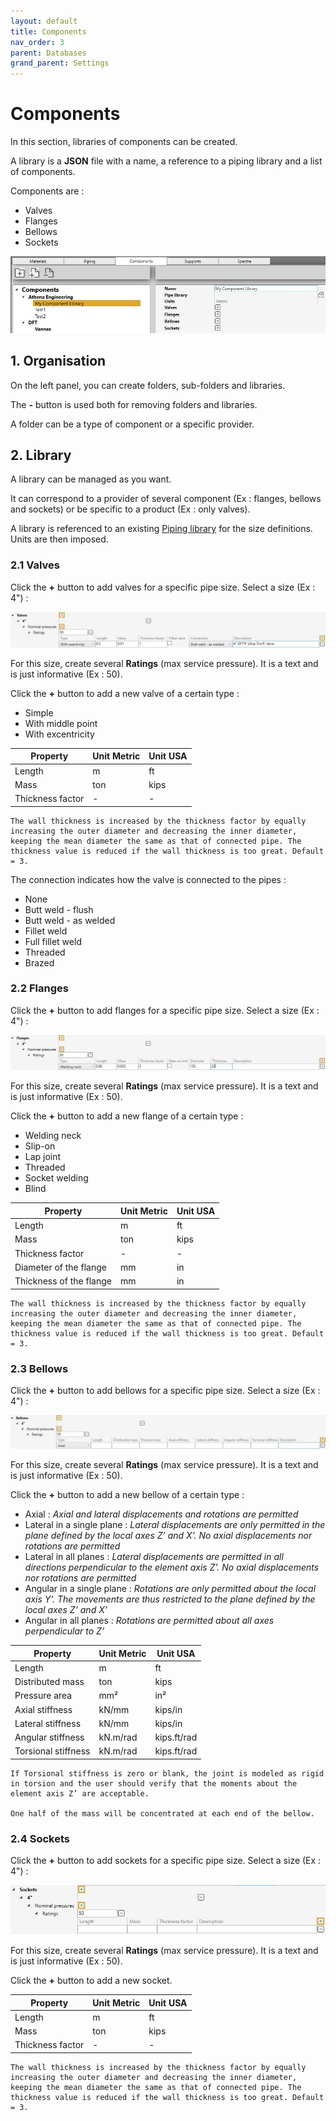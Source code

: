 ```yaml
---
layout: default
title: Components
nav_order: 3
parent: Databases
grand_parent: Settings
---
```


# Components

In this section, libraries of components can be created. 

A library is a **JSON** file with a name, a reference to a piping library and a list of components.

Components are :

- Valves
- Flanges
- Bellows
- Sockets

![Image](../../Images/Component1.jpg)

## 1. Organisation

On the left panel, you can create folders, sub-folders and libraries.

The **-** button is used both for removing folders and libraries.

A folder can be a type of component or a specific provider.

## 2. Library

A library can be managed as you want.

It can correspond to a provider of several component (Ex : flanges, bellows and sockets) or be specific to a product (Ex : only valves).

A library is referenced to an existing [Piping library](https://documentation.metapiping.com/Settings/Databases/Piping.html) for the size definitions. Units are then imposed.

### 2.1 Valves

Click the **+** button to add valves for a specific pipe size. Select a size (Ex : 4") :

![Image](../../Images/Component2.jpg)

For this size, create several **Ratings** (max service pressure). It is a text and is just informative (Ex : 50).

Click the **+** button to add a new valve of a certain type :

- Simple
- With middle point
- With excentricity

| Property | Unit Metric | Unit USA | 
| -------- | ---- | ---- | 
| Length | m | ft |
| Mass | ton | kips | 
| Thickness factor | - | - | 

    The wall thickness is increased by the thickness factor by equally increasing the outer diameter and decreasing the inner diameter, keeping the mean diameter the same as that of connected pipe. The thickness value is reduced if the wall thickness is too great. Default = 3.

The connection indicates how the valve is connected to the pipes :

- None
- Butt weld - flush
- Butt weld - as welded
- Fillet weld
- Full fillet weld
- Threaded
- Brazed


### 2.2 Flanges

Click the **+** button to add flanges for a specific pipe size. Select a size (Ex : 4") :

![Image](../../Images/Component3.jpg)

For this size, create several **Ratings** (max service pressure). It is a text and is just informative (Ex : 50).

Click the **+** button to add a new flange of a certain type :

- Welding neck
- Slip-on
- Lap joint
- Threaded
- Socket welding
- Blind

| Property | Unit Metric | Unit USA |
| -------- | ---- | ---- |
| Length | m | ft |
| Mass | ton | kips |
| Thickness factor | - | - |
| Diameter of the flange| mm | in |
| Thickness of the flange | mm | in |

    The wall thickness is increased by the thickness factor by equally increasing the outer diameter and decreasing the inner diameter, keeping the mean diameter the same as that of connected pipe. The thickness value is reduced if the wall thickness is too great. Default = 3.

### 2.3 Bellows

Click the **+** button to add bellows for a specific pipe size. Select a size (Ex : 4") :

![Image](../../Images/Component4.jpg)

For this size, create several **Ratings** (max service pressure). It is a text and is just informative (Ex : 50).

Click the **+** button to add a new bellow of a certain type :

- Axial : *Axial and lateral displacements and rotations are permitted*
- Lateral in a single plane : *Lateral displacements are only permitted in the plane defined by the local axes Z’ and X’. No axial displacements nor rotations are permitted*
- Lateral in all planes : *Lateral displacements are permitted in all directions perpendicular to the element axis Z’. No axial displacements nor rotations are permitted*
- Angular in a single plane : *Rotations are only permitted about the local axis Y’. The movements are thus restricted to the plane defined by the local axes Z’ and X’*
- Angular in all planes : *Rotations are permitted about all axes perpendicular to Z’*


| Property | Unit Metric | Unit USA |
| -------- | ---- | ---- |
| Length | m | ft |
| Distributed mass | ton | kips |
| Pressure area | mm² | in² |
| Axial stiffness| kN/mm | kips/in |
| Lateral stiffness | kN/mm | kips/in |
| Angular stiffness | kN.m/rad | kips.ft/rad |
| Torsional stiffness | kN.m/rad | kips.ft/rad |

    If Torsional stiffness is zero or blank, the joint is modeled as rigid in torsion and the user should verify that the moments about the element axis Z’ are acceptable.

    One half of the mass will be concentrated at each end of the bellow.

### 2.4 Sockets

Click the **+** button to add sockets for a specific pipe size. Select a size (Ex : 4") :

![Image](../../Images/Component5.jpg)

For this size, create several **Ratings** (max service pressure). It is a text and is just informative (Ex : 50).

Click the **+** button to add a new socket.


| Property | Unit Metric | Unit USA | 
| -------- | ---- | ---- | 
| Length | m | ft |
| Mass | ton | kips | 
| Thickness factor | - | - | 

    The wall thickness is increased by the thickness factor by equally increasing the outer diameter and decreasing the inner diameter, keeping the mean diameter the same as that of connected pipe. The thickness value is reduced if the wall thickness is too great. Default = 3.
